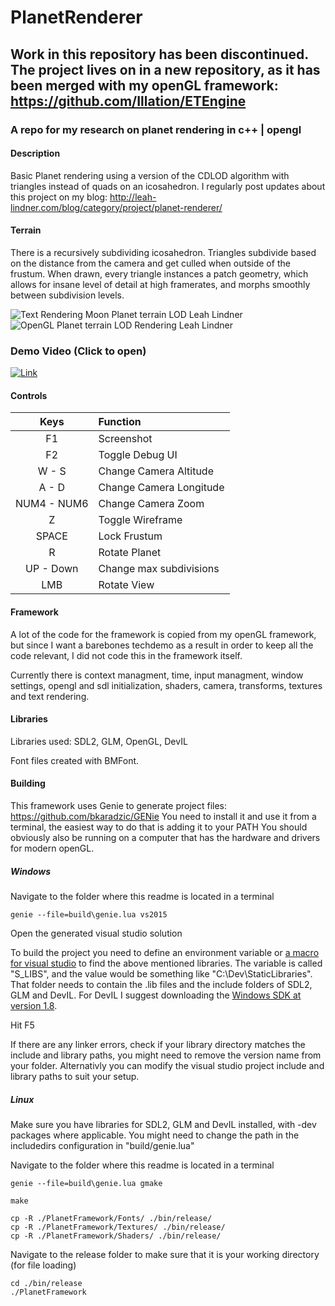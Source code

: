 # PlanetRenderer

## **Work in this repository has been discontinued. The project lives on in a new repository, as it has been merged with my openGL framework: https://github.com/Illation/ETEngine**


### A repo for my research on planet rendering in c++ | opengl

#### Description
Basic Planet rendering using a version of the CDLOD algorithm with triangles instead of quads on an icosahedron.
I regularly post updates about this project on my blog: http://leah-lindner.com/blog/category/project/planet-renderer/

#### Terrain
There is a recursively subdividing icosahedron. Triangles subdivide based on the distance from the camera and get culled when outside of the frustum. When drawn, every triangle instances a patch geometry, which allows for insane level of detail at high framerates, and morphs smoothly between subdivision levels.

![Text Rendering Moon Planet terrain LOD Leah Lindner](http://i.imgur.com/csAW0tV.jpg)
![OpenGL Planet terrain LOD Rendering Leah Lindner](http://i.imgur.com/qubk7gj.jpg)

### Demo Video (Click to open)
[![Link](https://i.ytimg.com/vi/66VysDSQ8Mw/maxresdefault.jpg)](https://www.youtube.com/watch?v=66VysDSQ8Mw)

#### Controls
| Keys | Function |
| :---: |:--- |
| F1 | Screenshot |
| F2 | Toggle Debug UI |
| W - S | Change Camera Altitude |
| A - D | Change Camera Longitude |
| NUM4 - NUM6 | Change Camera Zoom |
| Z | Toggle Wireframe |
| SPACE | Lock Frustum |
| R | Rotate Planet |
| UP - Down | Change max subdivisions |
| LMB | Rotate View |

#### Framework
A lot of the code for the framework is copied from my openGL framework, but since I want a barebones techdemo as a result in order to keep all the code relevant, I did not code this in the framework itself.

Currently there is context managment, time, input managment, window settings, opengl and sdl initialization, shaders, camera, transforms, textures and text rendering.

#### Libraries
Libraries used: SDL2, GLM, OpenGL, DevIL

Font files created with BMFont.

#### Building

This framework uses Genie to generate project files: https://github.com/bkaradzic/GENie
You need to install it and use it from a terminal, the easiest way to do that is adding it to your PATH
You should obviously also be running on a computer that has the hardware and drivers for modern openGL.

##### Windows

Navigate to the folder where this readme is located in a terminal

    genie --file=build\genie.lua vs2015
    
Open the generated visual studio solution

To build the project you need to define an environment variable or [a macro for visual studio](https://imgur.com/a/6uMFN) to find the above mentioned libraries.
The variable is called "S_LIBS", and the value would be something like "C:\Dev\StaticLibraries".
That folder needs to contain the .lib files and the include folders of SDL2, GLM and DevIL.
For DevIL I suggest downloading the [Windows SDK at version 1.8](https://sourceforge.net/projects/openil/files/DevIL%20Windows%20SDK/1.8.0/).

Hit F5

If there are any linker errors, check if your library directory matches the include and library paths, you might need to remove the version name from your folder.
Alternativly you can modify the visual studio project include and library paths to suit your setup. 

##### Linux

Make sure you have libraries for SDL2, GLM and DevIL installed, with -dev packages where applicable.
You might need to change the path in the includedirs configuration in "build/genie.lua"

Navigate to the folder where this readme is located in a terminal

    genie --file=build\genie.lua gmake
    
    make
    
    cp -R ./PlanetFramework/Fonts/ ./bin/release/
    cp -R ./PlanetFramework/Textures/ ./bin/release/
    cp -R ./PlanetFramework/Shaders/ ./bin/release/
Navigate to the release folder to make sure that it is your working directory (for file loading)

    cd ./bin/release
    ./PlanetFramework


